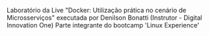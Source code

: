 Laboratório da Live "Docker: Utilização prática no cenário de Microsserviços" executada por Denilson Bonatti (Instrutor - Digital Innovation One)
Parte integrante do bootcamp 'Linux Experience'
